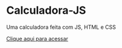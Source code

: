 # Calculadora-JS
Uma calculadora feita com JS, HTML e CSS

<a href="https://luanhma.github.io/Calculadora-JS/">Clique aqui para acessar</a>
